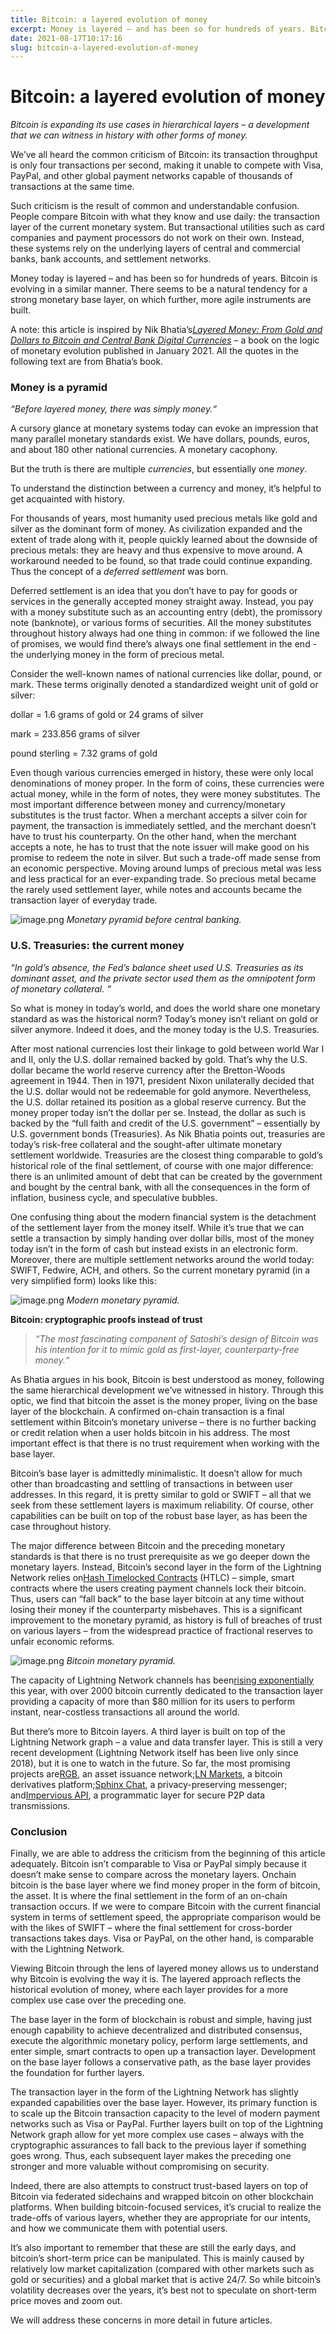 ```yaml
---
title: Bitcoin: a layered evolution of money
excerpt: Money is layered – and has been so for hundreds of years. Bitcoin is evolving in a similar manner. There seems to be a natural tendency for a strong monetary base layer, on which further, more agile instruments are built.
date: 2021-08-17T10:17:16
slug: bitcoin-a-layered-evolution-of-money
---
```


# Bitcoin: a layered evolution of money

_Bitcoin is expanding its use cases in hierarchical layers – a development that we can witness in history with other forms of money._

We’ve all heard the common criticism of Bitcoin: its transaction throughput is only four transactions per second, making it unable to compete with Visa, PayPal, and other global payment networks capable of thousands of transactions at the same time.

Such criticism is the result of common and understandable confusion. People compare Bitcoin with what they know and use daily: the transaction layer of the current monetary system. But transactional utilities such as card companies and payment processors do not work on their own. Instead, these systems rely on the underlying layers of central and commercial banks, bank accounts, and settlement networks.

Money today is layered – and has been so for hundreds of years. Bitcoin is evolving in a similar manner. There seems to be a natural tendency for a strong monetary base layer, on which further, more agile instruments are built.

A note: this article is inspired by Nik Bhatia’s[_Layered Money: From Gold and Dollars to Bitcoin and Central Bank Digital Currencies_](https://www.amazon.com/Layered-Money-Dollars-Bitcoin-Currencies-ebook/dp/B08PS293NT) – a book on the logic of monetary evolution published in January 2021. All the quotes in the following text are from Bhatia’s book.

### **Money is a pyramid**

_“Before layered money, there was simply money.“_

A cursory glance at monetary systems today can evoke an impression that many parallel monetary standards exist. We have dollars, pounds, euros, and about 180 other national currencies. A monetary cacophony.

But the truth is there are multiple _currencies_, but essentially one _money_.

To understand the distinction between a currency and money, it’s helpful to get acquainted with history.

For thousands of years, most humanity used precious metals like gold and silver as the dominant form of money. As civilization expanded and the extent of trade along with it, people quickly learned about the downside of precious metals: they are heavy and thus expensive to move around. A workaround needed to be found, so that trade could continue expanding. Thus the concept of a _deferred settlement_ was born.

Deferred settlement is an idea that you don’t have to pay for goods or services in the generally accepted money straight away. Instead, you pay with a money substitute such as an accounting entry (debt), the promissory note (banknote), or various forms of securities. All the money substitutes throughout history always had one thing in common: if we followed the line of promises, we would find there’s always one final settlement in the end -the underlying money in the form of precious metal.

Consider the well-known names of national currencies like dollar, pound, or mark. These terms originally denoted a standardized weight unit of gold or silver:

dollar = 1.6 grams of gold or 24 grams of silver

mark = 233.856 grams of silver

pound sterling = 7.32 grams of gold

Even though various currencies emerged in history, these were only local denominations of money proper. In the form of coins, these currencies were actual money, while in the form of notes, they were money substitutes. The most important difference between money and currency/monetary substitutes is the trust factor. When a merchant accepts a silver coin for payment, the transaction is immediately settled, and the merchant doesn’t have to trust his counterparty. On the other hand, when the merchant accepts a note, he has to trust that the note issuer will make good on his promise to redeem the note in silver. But such a trade-off made sense from an economic perspective. Moving around lumps of precious metal was less and less practical for an ever-expanding trade. So precious metal became the rarely used settlement layer, while notes and accounts became the transaction layer of everyday trade.

![image.png](https://lh6.googleusercontent.com/ODGRGDIPkRo2lEO7np6yrsTw4vsH_FejXullZV6sycbnj_MBktF0-4WGJWqwL4vNNK5RjhcySpEI5-mSeiBAwUVFJHSnmRjtQ3lPZb0hwas53YiBcPuoCq2ItyieROU7_Oy-siUk) _Monetary pyramid before central banking._

### **U.S. Treasuries: the current money**

_“In gold’s absence, the Fed’s balance sheet used U.S. Treasuries as its dominant asset, and the private sector used them as the omnipotent form of monetary collateral. “_

So what is money in today’s world, and does the world share one monetary standard as was the historical norm? Today’s money isn’t reliant on gold or silver anymore. Indeed it does, and the money today is the U.S. Treasuries.

After most national currencies lost their linkage to gold between world War I and II, only the U.S. dollar remained backed by gold. That’s why the U.S. dollar became the world reserve currency after the Bretton-Woods agreement in 1944. Then in 1971, president Nixon unilaterally decided that the U.S. dollar would not be redeemable for gold anymore. Nevertheless, the U.S. dollar retained its position as a global reserve currency. But the money proper today isn’t the dollar per se. Instead, the dollar as such is backed by the “full faith and credit of the U.S. government” – essentially by U.S. government bonds (Treasuries). As Nik Bhatia points out, treasuries are today’s risk-free collateral and the sought-after ultimate monetary settlement worldwide. Treasuries are the closest thing comparable to gold’s historical role of the final settlement, of course with one major difference: there is an unlimited amount of debt that can be created by the government and bought by the central bank, with all the consequences in the form of inflation, business cycle, and speculative bubbles.

One confusing thing about the modern financial system is the detachment of the settlement layer from the money itself. While it’s true that we can settle a transaction by simply handing over dollar bills, most of the money today isn’t in the form of cash but instead exists in an electronic form. Moreover, there are multiple settlement networks around the world today: SWIFT, Fedwire, ACH, and others. So the current monetary pyramid (in a very simplified form) looks like this:

![image.png](https://lh6.googleusercontent.com/LJsOdzmgAZwo5Ryx6wFrcdtX2LTj1k7Vt9Stc4qxe1gmTzZjYLawYZp_1Bk0yw6FKAAuzXPEzbi6YOTo3_kdzY2zdKk4aiEv6i3jWF_aprn_6jQyvbuu7_rXo5DgPG-PmE0hsOq8) _Modern monetary pyramid._

**Bitcoin: cryptographic proofs instead of trust**

> _“The most fascinating component of Satoshi’s design of Bitcoin was his intention for it to mimic gold as first-layer, counterparty-free money.“_

As Bhatia argues in his book, Bitcoin is best understood as money, following the same hierarchical development we’ve witnessed in history. Through this optic, we find that bitcoin the asset is the money proper, living on the base layer of the blockchain. A confirmed on-chain transaction is a final settlement within Bitcoin’s monetary universe – there is no further backing or credit relation when a user holds bitcoin in his address. The most important effect is that there is no trust requirement when working with the base layer.

Bitcoin’s base layer is admittedly minimalistic. It doesn’t allow for much other than broadcasting and settling of transactions in between user addresses. In this regard, it is pretty similar to gold or SWIFT – all that we seek from these settlement layers is maximum reliability. Of course, other capabilities can be built on top of the robust base layer, as has been the case throughout history.

The major difference between Bitcoin and the preceding monetary standards is that there is no trust prerequisite as we go deeper down the monetary layers. Instead, Bitcoin’s second layer in the form of the Lightning Network relies on[Hash Timelocked Contracts](https://en.bitcoin.it/wiki/Hash_Time_Locked_Contracts) (HTLC) – simple, smart contracts where the users creating payment channels lock their bitcoin. Thus, users can “fall back” to the base layer bitcoin at any time without losing their money if the counterparty misbehaves. This is a significant improvement to the monetary pyramid, as history is full of breaches of trust on various layers – from the widespread practice of fractional reserves to unfair economic reforms.

![image.png](https://lh5.googleusercontent.com/zWBzBCCWdgJgj1odvfitaH6M4DQ77_UyAJV5Gt1Z4PjHWoKdc9RzvSx7BXdkrFycNRxnNKuWDDMHMtahwbqtmgPtaKud1APToXG7liqAkSbD3TbfsV_TBeDiJfWORTN6h6rToVSm) _Bitcoin monetary pyramid._

The capacity of Lightning Network channels has been[rising exponentially](https://bitcoinvisuals.com/ln-capacity) this year, with over 2000 bitcoin currently dedicated to the transaction layer providing a capacity of more than $80 million for its users to perform instant, near-costless transactions all around the world.

But there’s more to Bitcoin layers. A third layer is built on top of the Lightning Network graph – a value and data transfer layer. This is still a very recent development (Lightning Network itself has been live only since 2018), but it is one to watch in the future. So far, the most promising projects are[RGB](https://www.rgbfaq.com/faq/what-is-rgb), an asset issuance network;[LN Markets](https://lnmarkets.com/), a bitcoin derivatives platform;[Sphinx Chat](https://sphinx.chat/), a privacy-preserving messenger; and[Impervious API](https://www.impervious.ai/), a programmatic layer for secure P2P data transmissions.

### **Conclusion**

Finally, we are able to address the criticism from the beginning of this article adequately. Bitcoin isn’t comparable to Visa or PayPal simply because it doesn’t make sense to compare across the monetary layers. Onchain bitcoin is the base layer where we find money proper in the form of bitcoin, the asset. It is where the final settlement in the form of an on-chain transaction occurs. If we were to compare Bitcoin with the current financial system in terms of settlement speed, the appropriate comparison would be with the likes of SWIFT – where the final settlement for cross-border transactions takes days. Visa or PayPal, on the other hand, is comparable with the Lightning Network.

Viewing Bitcoin through the lens of layered money allows us to understand why Bitcoin is evolving the way it is. The layered approach reflects the historical evolution of money, where each layer provides for a more complex use case over the preceding one.

The base layer in the form of blockchain is robust and simple, having just enough capability to achieve decentralized and distributed consensus, execute the algorithmic monetary policy, perform large settlements, and enter simple, smart contracts to open up a transaction layer. Development on the base layer follows a conservative path, as the base layer provides the foundation for further layers.

The transaction layer in the form of the Lightning Network has slightly expanded capabilities over the base layer. However, its primary function is to scale up the Bitcoin transaction capacity to the level of modern payment networks such as Visa or PayPal. Further layers built on top of the Lightning Network graph allow for yet more complex use cases – always with the cryptographic assurances to fall back to the previous layer if something goes wrong. Thus, each subsequent layer makes the preceding one stronger and more valuable without compromising on security.

Indeed, there are also attempts to construct trust-based layers on top of Bitcoin via federated sidechains and wrapped bitcoin on other blockchain platforms. When building bitcoin-focused services, it’s crucial to realize the trade-offs of various layers, whether they are appropriate for our intents, and how we communicate them with potential users.&nbsp;

It’s also important to remember that these are still the early days, and bitcoin’s short-term price can be manipulated. This is mainly caused by relatively low market capitalization (compared with other markets such as gold or securities) and a global market that is active 24/7. So while bitcoin’s volatility decreases over the years, it’s best not to speculate on short-term price moves and zoom out.&nbsp;

We will address these concerns in more detail in future articles.


